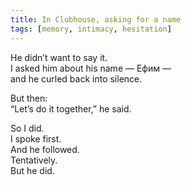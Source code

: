 ```yaml
---
title: In Clubhouse, asking for a name
tags: [memory, intimacy, hesitation]
---
```


He didn’t want to say it.  
I asked him about his name — Eфим —  
and he curled back into silence.

But then:  
“Let’s do it together,” he said.

So I did.  
I spoke first.  
And he followed.  
Tentatively.  
But he did.

